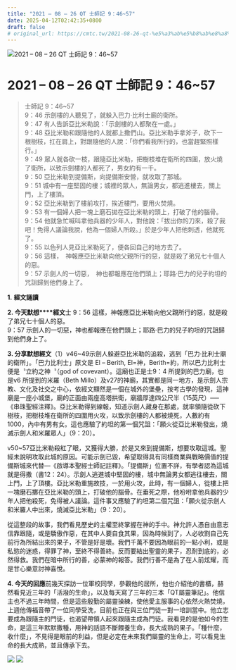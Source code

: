 ```yaml
---
title: "2021 – 08 – 26 QT 士師記 9：46~57"
date: 2025-04-12T02:42:35+0800
draft: false
# original_url: https://cmtc.tw/2021-08-26-qt-%e5%a3%ab%e5%b8%ab%e8%a8%98-9%ef%bc%9a4657
---
```


![2021 – 08 – 26 QT 士師記  9：46\~57](/images/qt.jpg   "2021 – 08 – 26 QT 士師記  9：46\~57")

# 2021 – 08 – 26 QT 士師記 9：46\~57

> 士師記 9：46\~57  
> 9：46 示劍樓的人聽見了，就躲入巴力‧比利士廟的衛所。  
> 9：47 有人告訴亞比米勒說：「示劍樓的人都聚在一處。」  
> 9：48 亞比米勒和跟隨他的人就都上撒們山。亞比米勒手拿斧子，砍下一根樹枝，扛在肩上，對跟隨他的人說：「你們看我所行的，也當趕緊照樣行。」  
> 9：49 眾人就各砍一枝，跟隨亞比米勒，把樹枝堆在衛所的四圍，放火燒了衛所，以致示劍樓的人都死了，男女約有一千。  
> 9：50 亞比米勒到提備斯，向提備斯安營，就攻取了那城。  
> 9：51 城中有一座堅固的樓；城裡的眾人，無論男女，都逃進樓去，關上門，上了樓頂。  
> 9：52 亞比米勒到了樓前攻打，挨近樓門，要用火焚燒。  
> 9：53 有一個婦人把一塊上磨石拋在亞比米勒的頭上，打破了他的腦骨。  
> 9：54 他就急忙喊叫拿他兵器的少年人，對他說：「拔出你的刀來，殺了我吧！免得人議論我說，他為一個婦人所殺。」於是少年人把他刺透，他就死了。  
> 9：55 以色列人見亞比米勒死了，便各回自己的地方去了。  
> 9：56 這樣，　神報應亞比米勒向他父親所行的惡，就是殺了弟兄七十個人的惡。  
> 9：57 示劍人的一切惡，　神也都報應在他們頭上；耶路‧巴力的兒子約坦的咒詛歸到他們身上了。

**1.** **經文誦讀**

**2. 今天默想****經文**士 9：56 這樣，神報應亞比米勒向他父親所行的惡，就是殺了弟兄七十個人的惡。  
9：57 示劍人的一切惡，神也都報應在他們頭上；耶路‧巴力的兒子約坦的咒詛歸到他們身上了。

**3. 分享默想經文**（1）v46\~49示劍人躲避亞比米勒的追殺，逃到「巴力‧比利士廟的衛所」。「巴力比利士」原文是 El – Berith, El=神，Berith=約，所以巴力比利士便是〝立約之神〝（god of covevant）。這廟也正是士9：4 所提到的巴力廟，也是v6 所提到的米羅（Beth Millo）及v27的神廟，其實都是同一地方，是示劍人宗教、文化及社交之中心，依經文顯然是一個在城外的堡壘，按考古學的發現，這神廟是一座小城堡，廟的正面由兩座高塔拱衛，廟牆厚達四公尺半（15英尺）──《串珠聖經注釋》。亞比米勒得到線報，知道示劍人藏身在那處，就率領隨從砍下樹枝，把樹枝堆在衛所的四圍用火攻，以致示劍樓的人都被燒死，人數約有1000，內中有男有女。這也應驗了約坦的第一個咒詛：「願火從亞比米勒發出，燒滅示劍人和米羅眾人」（9：20）。

v50\~57亞比米勒殺紅了眼，又獲得大勝，於是又來到提備斯，想要攻取這城。聖經未說明攻取此城的原因。可能示劍已毀，希望取得具有同樣商業與戰略價值的提備斯城來代替—《啟導本聖經士師記註釋》。「提備斯」位置不詳，有學者認為這城就是得撒（書12：24）。示劍人逃進城中堅固的樓，城中無論男女都逃往樓去，關上門，上了頂樓。亞比米勒重施故技，一於用火攻，此時，有一個婦人，從樓上把一塊磨石擲在亞比米勒的頭上，打破他的腦骨。在垂死之際，他吩咐拿他兵器的少年人把他殺死，免得被人議論。這件事又應驗了約坦第二個咒詛：「願火從示劍人和米羅人中出來，燒滅亞比米勒」（9：20）。

從這整段的故事，我們看見歷史的主權至終掌握在神的手中。神允許人憑自由意志信靠跟隨，或是驕傲作惡，在其中人要自食其果，因為時候到了，人必收割自己先前行為所結出來的果子，不管是好是壞。我們千萬不要因為眼前的一點小利，或是私慾的迷惑，得罪了神，至終不得善終。反而要結出聖靈的果子，忍耐到底的，必然得救。我們在暗中所行的善，必蒙神的報答。我們行善不是為了在人前炫耀，而是甘心樂意討神喜悅。

**4. 今天的回應**前幾天探訪一位軍校同學，參觀他的居所，他也介紹他的書櫃，赫然看見近三年的「活潑的生命」，以及每天寫了三年的三本「QT屬靈筆記」。他信主也不過三年時間，但是這些殷勤的屬靈操練，使他愛主服事的心依然火熱焚燒，上週他傳福音帶了一位同學受洗，目前也正在與三位門徒一對一培訓當中。他立志要成為跟隨主的門徒，也渴望帶領人起來跟隨主成為門徒。我看見的是他如今的生命，是這三年默默撒種，用神的話語不斷餵養生命，長大成熟的果子。「種什麼，收什麼」，不見得是眼前的利益，但是必定在未來我們屬靈的生命上，可以看見生命的長大成熟，並且傳承下去。

![](/images/202108271.jpg) ![](/images/202108272.jpg)